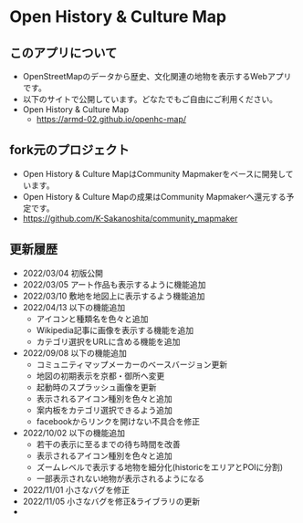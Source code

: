 # Open History & Culture Map
## このアプリについて
- OpenStreetMapのデータから歴史、文化関連の地物を表示するWebアプリです。
- 以下のサイトで公開しています。どなたでもご自由にご利用ください。
- Open History & Culture Map
    - https://armd-02.github.io/openhc-map/

## fork元のプロジェクト
- Open History & Culture MapはCommunity Mapmakerをベースに開発しています。
- Open History & Culture Mapの成果はCommunity Mapmakerへ還元する予定です。
- https://github.com/K-Sakanoshita/community_mapmaker

## 更新履歴
- 2022/03/04 初版公開
- 2022/03/05 アート作品も表示するように機能追加
- 2022/03/10 敷地を地図上に表示するよう機能追加
- 2022/04/13 以下の機能追加
  - アイコンと種類名を色々と追加
  - Wikipedia記事に画像を表示する機能を追加
  - カテゴリ選択をURLに含める機能を追加
- 2022/09/08 以下の機能追加
  - コミュニティマップメーカーのベースバージョン更新
  - 地図の初期表示を京都・御所へ変更
  - 起動時のスプラッシュ画像を更新
  - 表示されるアイコン種別を色々と追加
  - 案内板をカテゴリ選択できるよう追加
  - facebookからリンクを開けない不具合を修正
- 2022/10/02 以下の機能追加
  - 若干の表示に至るまでの待ち時間を改善
  - 表示されるアイコン種別を色々と追加
  - ズームレベルで表示する地物を細分化(historicをエリアとPOIに分割)
  - 一部表示されない地物が表示されるようになる
- 2022/11/01 小さなバグを修正
- 2022/11/05 小さなバグを修正&ライブラリの更新
- 